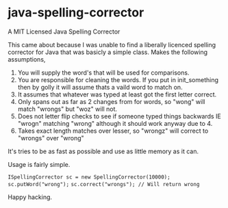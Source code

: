 # java-spelling-corrector
A MIT Licensed Java Spelling Corrector

This came about because I was unable to find a liberally licenced spelling corrector for Java that was basicly a simple class. 
Makes the following assumptions,

1. You will supply the word's that will be used for comparisons.
2. You are responsible for cleaning the words. If you put in init_something then by golly it will assume thats a vaild word to match on.
3. It assumes that whatever was typed at least got the first letter correct.
4. Only spans out as far as 2 changes from for words, so "wong" will match "wrongs" but "woz" will not.
5. Does not letter flip checks to see if someone typed things backwards IE "wrogn" matching "wrong" although it should work anyway due to 4.
6. Takes exact length matches over lesser, so "wrongz" will correct to "wrongs" over "wrong"

It's tries to be as fast as possible and use as little memory as it can.

Usage is fairly simple.

`ISpellingCorrector sc = new SpellingCorrector(10000);`
`sc.putWord("wrong");`
`sc.correct("wrongs"); // Will return wrong`

Happy hacking.
